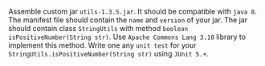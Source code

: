 Assemble custom jar `utils-1.3.5.jar`. It should be compatible with `java 8`. 
The manifest file should contain the `name` and `version` of your jar. 
The jar should contain class `StringUtils` with method `boolean isPositiveNumber(String str)`. 
Use `Apache Commons Lang 3.10` library to implement this method. 
Write one any `unit test` for your `StringUtils.isPositiveNumber(String str)` using `JUnit 5.+`.
